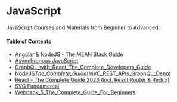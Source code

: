 # JavaScript

JavaScript Courses and Materials from Beginner to Advanced

#### Table of Contents

- [Angular & NodeJS - The MEAN Stack Guide](/Angular%20&%20NodeJS%20-%20The%20MEAN%20Stack%20Guide/README.md)
- [Asynchronous JavaScript](/Asynchronous%20JavaScript/README.md)
- [GraphQL_with_React_The_Complete_Developers_Guide](/GraphQL_with_React_The_Complete_Developers_Guide/README.md)
- [NodeJS*The_Complete_Guide*(MVC_REST_APIs_GraphQL_Deno)](</NodeJS_The_Complete_Guide_(MVC_REST_APIs_GraphQL_Deno)/README.md>)
- [React - The Complete Guide 2023 (incl. React Router & Redux)](</React%20-%20The%20Complete%20Guide%202023%20(incl.%20React%20Router%20&%20Redux)/README.md>)
- [SVG Fundamental](/SVG%20Fundamental/README.md)
- [Webpack_5_The_Complete_Guide_For_Beginners](/Webpack_5_The_Complete_Guide_For_Beginners/README.md)
